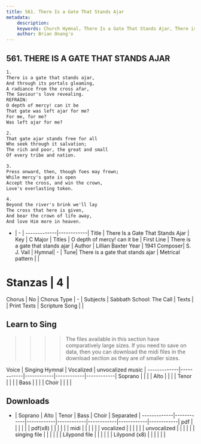 ```yaml
---
title: 561. There Is a Gate That Stands Ajar
metadata:
    description: 
    keywords: Church Hymnal, There Is a Gate That Stands Ajar, There is a gate that stands ajar, O depth of mercy! can it be
    author: Brian Onang'o
---
```



## 561. THERE IS A GATE THAT STANDS AJAR

```txt
1.
There is a gate that stands ajar, 
And through its portals gleaming, 
A radiance from the cross afar, 
The Saviour's love revealing. 
REFRAIN:
O depth of mercy! can it be 
That gate was left ajar for me? 
For me, for me? 
Was left ajar for me? 

2.
That gate ajar stands free for all 
Who seek through it salvation; 
The rich and poor, the great and small 
Of every tribe and nation. 

3.
Press onward, then, though foes may frown; 
While mercy's gate is open 
Accept the cross, and win the crown, 
Love's everlasting token. 

4.
Beyond the river's brink we'll lay 
The cross that here is given, 
And bear the crown of life away, 
And love Him more in heaven.
```

- |   -  |
-------------|------------|
Title | There Is a Gate That Stands Ajar |
Key | C Major |
Titles | O depth of mercy! can it be |
First Line | There is a gate that stands ajar |
Author | Lillian Baxter
Year | 1941
Composer| S. J. Vail |
Hymnal|  - |
Tune| There is a gate that stands ajar |
Metrical pattern | |
# Stanzas | 4 |
Chorus | No |
Chorus Type | - |
Subjects | Sabbath School: The Call |
Texts |  |
Print Texts | 
Scripture Song |  |
  
## Learn to Sing

>>>> The files available in this section have comparatively large sizes. If you need to save on data, then you can download the midi files in the download section as they are of smaller sizes.

Voice |  Singing Hymnal | Vocalized | unvocalized music |
-------------|------------|------------|------------|------------|
Soprano | | | |
Alto | | | |
Tenor | | | |
Bass | | | |
Choir | | | |

## Downloads

- |  Soprano | Alto | Tenor | Bass | Choir | Separated |
-------------|------------|------------|------------|------------|------------|------------|
pdf | | | | | |
pdf(x8) | | | | | |
midi | | | | | |
vocalized | | | | | |
unvocalized | | | | | |
singing file | | | | | |
Lilypond file | | | | | |
Lilypond (x8) | | | | | |
  